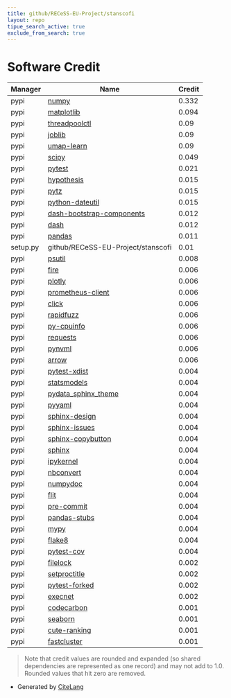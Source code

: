 ```yaml
---
title: github/RECeSS-EU-Project/stanscofi
layout: repo
tipue_search_active: true
exclude_from_search: true
---
```

# Software Credit

|Manager|Name|Credit|
|-------|----|------|
|pypi|[numpy](https://www.numpy.org)|0.332|
|pypi|[matplotlib](https://matplotlib.org)|0.094|
|pypi|[threadpoolctl](https://github.com/joblib/threadpoolctl)|0.09|
|pypi|[joblib](https://joblib.readthedocs.io)|0.09|
|pypi|[umap-learn](http://github.com/lmcinnes/umap)|0.09|
|pypi|[scipy](https://www.scipy.org)|0.049|
|pypi|[pytest](https://docs.pytest.org/en/latest/)|0.021|
|pypi|[hypothesis](https://pypi.org/project/hypothesis)|0.015|
|pypi|[pytz](https://pypi.org/project/pytz)|0.015|
|pypi|[python-dateutil](https://pypi.org/project/python-dateutil)|0.015|
|pypi|[dash-bootstrap-components](https://pypi.org/project/dash-bootstrap-components)|0.012|
|pypi|[dash](https://pypi.org/project/dash)|0.012|
|pypi|[pandas](https://pandas.pydata.org)|0.011|
|setup.py|github/RECeSS-EU-Project/stanscofi|0.01|
|pypi|[psutil](https://pypi.org/project/psutil)|0.008|
|pypi|[fire](https://pypi.org/project/fire)|0.006|
|pypi|[plotly](https://pypi.org/project/plotly)|0.006|
|pypi|[prometheus-client](https://pypi.org/project/prometheus-client)|0.006|
|pypi|[click](https://pypi.org/project/click)|0.006|
|pypi|[rapidfuzz](https://pypi.org/project/rapidfuzz)|0.006|
|pypi|[py-cpuinfo](https://pypi.org/project/py-cpuinfo)|0.006|
|pypi|[requests](https://pypi.org/project/requests)|0.006|
|pypi|[pynvml](https://pypi.org/project/pynvml)|0.006|
|pypi|[arrow](https://pypi.org/project/arrow)|0.006|
|pypi|[pytest-xdist](https://github.com/pytest-dev/pytest-xdist)|0.004|
|pypi|[statsmodels](https://pypi.org/project/statsmodels)|0.004|
|pypi|[pydata_sphinx_theme](https://pypi.org/project/pydata_sphinx_theme)|0.004|
|pypi|[pyyaml](https://pypi.org/project/pyyaml)|0.004|
|pypi|[sphinx-design](https://pypi.org/project/sphinx-design)|0.004|
|pypi|[sphinx-issues](https://pypi.org/project/sphinx-issues)|0.004|
|pypi|[sphinx-copybutton](https://pypi.org/project/sphinx-copybutton)|0.004|
|pypi|[sphinx](https://pypi.org/project/sphinx)|0.004|
|pypi|[ipykernel](https://pypi.org/project/ipykernel)|0.004|
|pypi|[nbconvert](https://pypi.org/project/nbconvert)|0.004|
|pypi|[numpydoc](https://pypi.org/project/numpydoc)|0.004|
|pypi|[flit](https://pypi.org/project/flit)|0.004|
|pypi|[pre-commit](https://pypi.org/project/pre-commit)|0.004|
|pypi|[pandas-stubs](https://pypi.org/project/pandas-stubs)|0.004|
|pypi|[mypy](https://pypi.org/project/mypy)|0.004|
|pypi|[flake8](https://pypi.org/project/flake8)|0.004|
|pypi|[pytest-cov](https://pypi.org/project/pytest-cov)|0.004|
|pypi|[filelock](https://pypi.org/project/filelock)|0.002|
|pypi|[setproctitle](https://pypi.org/project/setproctitle)|0.002|
|pypi|[pytest-forked](https://pypi.org/project/pytest-forked)|0.002|
|pypi|[execnet](https://pypi.org/project/execnet)|0.002|
|pypi|[codecarbon](https://pypi.org/project/codecarbon)|0.001|
|pypi|[seaborn](https://seaborn.pydata.org)|0.001|
|pypi|[cute-ranking](https://github.com/ncoop57/cute_ranking/tree/main/)|0.001|
|pypi|[fastcluster](http://danifold.net)|0.001|


> Note that credit values are rounded and expanded (so shared dependencies are represented as one record) and may not add to 1.0. Rounded values that hit zero are removed.


- Generated by [CiteLang](https://github.com/vsoch/citelang)
